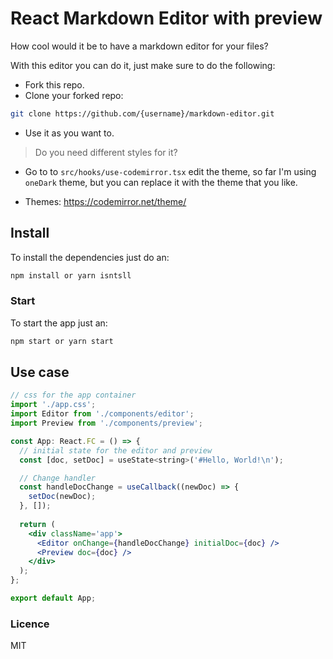 # React Markdown Editor with preview

How cool would it be to have a markdown editor for your files?

With this editor you can do it, just make sure to do the following:

- Fork this repo.
- Clone your forked repo:

```bash
git clone https://github.com/{username}/markdown-editor.git 
```

- Use it as you want to.

> Do you need different styles for it?

- Go to to `src/hooks/use-codemirror.tsx` edit the theme, so far I'm using `oneDark` theme, but you can replace it with the theme that you like.

- Themes: <https://codemirror.net/theme/>

## Install

To install the dependencies just do an:

```bash
npm install or yarn isntsll
```

### Start

To start the app just an:

```bash
npm start or yarn start
```

## Use case

```jsx
// css for the app container 
import './app.css';
import Editor from './components/editor';
import Preview from './components/preview';

const App: React.FC = () => {
  // initial state for the editor and preview
  const [doc, setDoc] = useState<string>('#Hello, World!\n');

  // Change handler
  const handleDocChange = useCallback((newDoc) => {
    setDoc(newDoc);
  }, []);
  
  return (
    <div className='app'>
      <Editor onChange={handleDocChange} initialDoc={doc} />
      <Preview doc={doc} />
    </div>
  );
};

export default App;
```

### Licence

MIT
